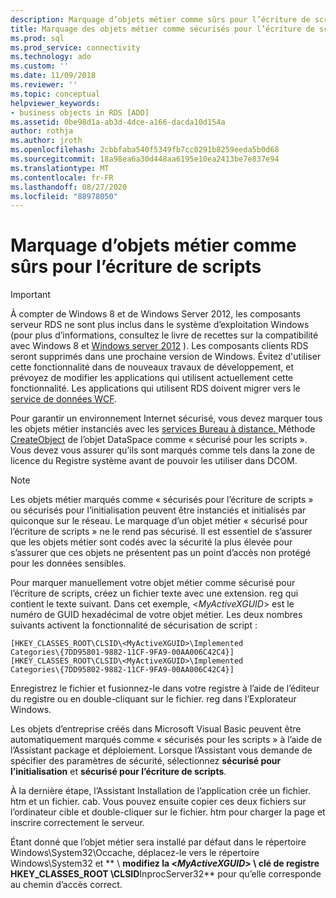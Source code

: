 ```yaml
---
description: Marquage d’objets métier comme sûrs pour l’écriture de scripts
title: Marquage des objets métier comme sécurisés pour l’écriture de scripts | Microsoft Docs
ms.prod: sql
ms.prod_service: connectivity
ms.technology: ado
ms.custom: ''
ms.date: 11/09/2018
ms.reviewer: ''
ms.topic: conceptual
helpviewer_keywords:
- business objects in RDS [ADO]
ms.assetid: 0be98d1a-ab3d-4dce-a166-dacda10d154a
author: rothja
ms.author: jroth
ms.openlocfilehash: 2cbbfaba540f5349fb7cc0291b8259eeda5b0d68
ms.sourcegitcommit: 18a98ea6a30d448aa6195e10ea2413be7e837e94
ms.translationtype: MT
ms.contentlocale: fr-FR
ms.lasthandoff: 08/27/2020
ms.locfileid: "88978050"
---
```

# <a name="marking-business-objects-as-safe-for-scripting"></a>Marquage d’objets métier comme sûrs pour l’écriture de scripts
> [!IMPORTANT]
>  À compter de Windows 8 et de Windows Server 2012, les composants serveur RDS ne sont plus inclus dans le système d’exploitation Windows (pour plus d’informations, consultez le livre de recettes sur la compatibilité avec Windows 8 et [Windows server 2012](https://www.microsoft.com/download/details.aspx?id=27416) ). Les composants clients RDS seront supprimés dans une prochaine version de Windows. Évitez d'utiliser cette fonctionnalité dans de nouveaux travaux de développement, et prévoyez de modifier les applications qui utilisent actuellement cette fonctionnalité. Les applications qui utilisent RDS doivent migrer vers le [service de données WCF](https://go.microsoft.com/fwlink/?LinkId=199565).  
  
 Pour garantir un environnement Internet sécurisé, vous devez marquer tous les objets métier instanciés avec les [services Bureau à distance. ](../../reference/rds-api/dataspace-object-rds.md) Méthode [CreateObject](../../reference/rds-api/createobject-method-rds.md) de l’objet DataSpace comme « sécurisé pour les scripts ». Vous devez vous assurer qu’ils sont marqués comme tels dans la zone de licence du Registre système avant de pouvoir les utiliser dans DCOM.  
  
> [!NOTE]
>  Les objets métier marqués comme « sécurisés pour l’écriture de scripts » ou sécurisés pour l’initialisation peuvent être instanciés et initialisés par quiconque sur le réseau. Le marquage d’un objet métier « sécurisé pour l’écriture de scripts » ne le rend pas sécurisé. Il est essentiel de s’assurer que les objets métier sont codés avec la sécurité la plus élevée pour s’assurer que ces objets ne présentent pas un point d’accès non protégé pour les données sensibles.  
  
 Pour marquer manuellement votre objet métier comme sécurisé pour l’écriture de scripts, créez un fichier texte avec une extension. reg qui contient le texte suivant. Dans cet exemple, \<*MyActiveXGUID*> est le numéro de GUID hexadécimal de votre objet métier. Les deux nombres suivants activent la fonctionnalité de sécurisation de script :  
  
```console
[HKEY_CLASSES_ROOT\CLSID\<MyActiveXGUID>\Implemented   
Categories\{7DD95801-9882-11CF-9FA9-00AA006C42C4}]  
[HKEY_CLASSES_ROOT\CLSID\<MyActiveXGUID>\Implemented   
Categories\{7DD95802-9882-11CF-9FA9-00AA006C42C4}]  
```  
  
 Enregistrez le fichier et fusionnez-le dans votre registre à l’aide de l’éditeur du registre ou en double-cliquant sur le fichier. reg dans l’Explorateur Windows.  
  
 Les objets d’entreprise créés dans Microsoft Visual Basic peuvent être automatiquement marqués comme « sécurisés pour les scripts » à l’aide de l’Assistant package et déploiement. Lorsque l’Assistant vous demande de spécifier des paramètres de sécurité, sélectionnez **sécurisé pour l’initialisation** et **sécurisé pour l’écriture de scripts**.  
  
 À la dernière étape, l’Assistant Installation de l’application crée un fichier. htm et un fichier. cab. Vous pouvez ensuite copier ces deux fichiers sur l’ordinateur cible et double-cliquer sur le fichier. htm pour charger la page et inscrire correctement le serveur.  
  
 Étant donné que l’objet métier sera installé par défaut dans le répertoire Windows\System32\Occache, déplacez-le vers le répertoire Windows\System32 et ** \\ **modifiez la \<*MyActiveXGUID*> \\ clé de registre HKEY_CLASSES_ROOT \CLSID**InprocServer32** pour qu’elle corresponde au chemin d’accès correct.